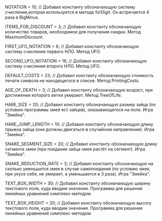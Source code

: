 NOTATION = 10; // Добавил константу обозначающую систему счисления,которая используется в методе forDigit. Он встречается 4 раза в BigMinus.

ITEMS_FOR_DISCOUNT = 3; // Добавил константу обозначающую количество товаров, необходимое для получения скидки. Метод MaximumDiscount.

FIRST_UFO_NOTATION = 8; // Добавил константу обозначающую систему счисления первого НЛО. Метод UFO.

SECOND_UFO_NOTATION = 16; // Добавил константу обозначающую систему счисления второго НЛО. Метод UFO.

DEFAULT_COSTS = 23; // Добавил константу обозначающую стоимость печати символа не находящегося в списке. Метод PrintingCosts.

AGE_OF_DEATH = 3; // Добавил константу обозначающую возраст, при достижении которого ветки умирают. Метод TreeOfLife.


HARE_SIZE = 20; // Добавил константу обозначающую размер зайца (по условию программы змей ест зайцев), оказывающегося на поле. Игра "Змейка".

HARE_JUMP_LENGTH = 10; // Добавил константу обозначающую длину прыжка зайца (они должны двигаться в случайном направлении). Игра "Змейка".

SNAKE_SEGMENT_SIZE = 20; // Добавил константу обозначающую длину сегмента змеи (при поедании зайца змея растёт на сегмент). Игра "Змейка".

SNAKE_REDUCTION_RATE = 3; // Добавил константу обозначающую на сколько уменьшится змея в случае самопоедания (по условию змея, при укусе себя, не умирает, а уменьшается в 3 раза). Игра "Змейка".


TEXT_BOX_WIDTH = 30; // Добавил константу обозначающую ширину текстового поля, куда вводим значения. Программа для решения линейных уравнений симплекс-методом.

TEXT_BOX_HEIGHT = 20; // Добавил константу обозначающую высоту текстового поля, куда вводим значения. Программа для решения линейных уравнений симплекс-методом.